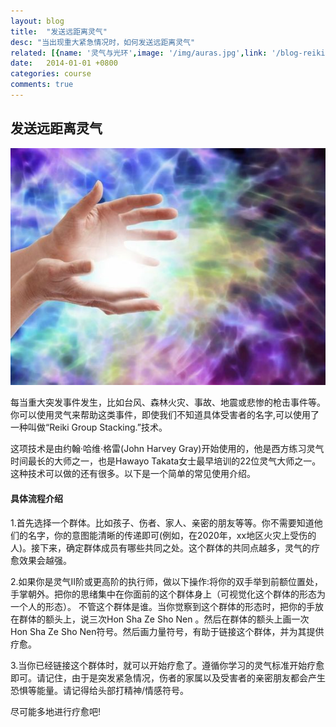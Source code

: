 ```yaml
---
layout: blog
title:  "发送远距离灵气"
desc: "当出现重大紧急情况时，如何发送远距离灵气"
related: [{name: '灵气与光环',image: '/img/auras.jpg',link: '/blog-reiki-auras'},{name: '灵气日常运用',image: '/img/life.jpg',link: '/blog-uses-of-reiki'},{name: '灵气21天冥想',image: '/img/meditation.jpg', link: '/blog-reiki-meditation'},{name: '灵气五戒',image: '/img/five-principles.jpg', link: '/blog-five-principle'}]
date:   2014-01-01 +0800
categories: course
comments: true
---
```


<h2>发送远距离灵气</h2>
<img src='/img/distance.jpg'>

每当重大突发事件发生，比如台风、森林火灾、事故、地震或悲惨的枪击事件等。你可以使用灵气来帮助这类事件，即使我们不知道具体受害者的名字,可以使用了一种叫做“Reiki Group Stacking.”技术。

这项技术是由约翰·哈维·格雷(John Harvey Gray)开始使用的，他是西方练习灵气时间最长的大师之一，也是Hawayo Takata女士最早培训的22位灵气大师之一。这种技术可以做的还有很多。以下是一个简单的常见使用介绍。

<h4>具体流程介绍</h4>

1.首先选择一个群体。比如孩子、伤者、家人、亲密的朋友等等。你不需要知道他们的名字，你的意图能清晰的传递即可(例如，在2020年，xx地区火灾上受伤的人)。接下来，确定群体成员有哪些共同之处。这个群体的共同点越多，灵气的疗愈效果会越强。

2.如果你是灵气II阶或更高阶的执行师，做以下操作:将你的双手举到前额位置处，手掌朝外。把你的思绪集中在你面前的这个群体身上（可视觉化这个群体的形态为一个人的形态）。
不管这个群体是谁。当你觉察到这个群体的形态时，把你的手放在群体的额头上，说三次Hon Sha Ze Sho Nen 。然后在群体的额头上画一次Hon Sha Ze Sho Nen符号。然后画力量符号，有助于链接这个群体，并为其提供疗愈。

3.当你已经链接这个群体时，就可以开始疗愈了。遵循你学习的灵气标准开始疗愈即可。请记住，由于是突发紧急情况，伤者的家属以及受害者的亲密朋友都会产生恐惧等能量。请记得给头部打精神/情感符号。

尽可能多地进行疗愈吧!